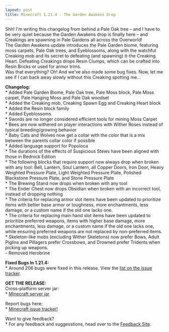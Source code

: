 ```yaml
---
layout: post
title: Minecraft 1.21.4 - The Garden Awakens Drop
---
```


Shh! I'm writing this changelog from behind a Pale Oak tree – and I have to be very quiet because the Garden Awakens drop is finally here – and Creakings are spawning in Pale Gardens all across the Overworld!<br>
The Garden Awakens update introduces the Pale Garden biome, featuring moss carpets, Pale Oak trees, and Eyeblossoms, along with the watchful Creaking mob and its secret to defeating (and spawning) it-the Creaking Heart. Defeating Creakings drops Resin Clumps, which can be crafted into Resin Bricks or used for armor trims.<br>
Was that everything? Oh! And we've also made some bug fixes. Now, let me see if I can back away slowly without this Creaking spotting me…<br>

**Changelog:**<br>
\* Added Pale Garden Biome, Pale Oak tree, Pale Moss block, Pale Moss carpet, Pale Hanging Moss and Pale Oak woodset<br>
\* Added the Creaking mob, Creaking Spawn Egg and Creaking Heart block<br>
\* Added the Resin block family<br>
\* Added Eyeblossoms<br>
\* Swords are no longer considered efficient tools for mining Moss Carpet<br>
\* Bees are now withered on player interactions with Wither Roses instead of typical breeding/growing behavior<br>
\* Baby Cats and Wolves now get a collar with the color that is a mix between the parents collar color if possible<br>
\* Added language support for Popoloca<br>
\* The durations of the effects of Suspicious Stews have been aligned with those in Bedrock Edition<br>
\* The following blocks that require support now always drop when broken with any tool: Bell, Lantern, Soul Lantern, all Copper Doors, Iron Door, Heavy Weighted Pressure Plate, Light Weighted Pressure Plate, Polished Blackstone Pressure Plate, and Stone Pressure Plate<br>
\* The Brewing Stand now drops when broken with any tool<br>
\* The Ender Chest now drops Obsidian when broken with an incorrect tool, instead of dropping nothing<br>
\* The criteria for replacing armor slot items have been updated to prioritize items with better base armor or toughness, more enchantments, less damage, or a custom name if the old one lacks one.<br>
\* The criteria for replacing main hand slot items have been updated to prioritize preferred weapons, items with higher base damage, more enchantments, less damage, or a custom name if the old one lacks one, while ensuring preferred weapons are not replaced by non-preferred items.<br>
\* Skeleton-like mobs (excluding Wither Skeletons) now prefer Bows, Adult Piglins and Pillagers prefer Crossbows, and Drowned prefer Tridents when picking up weapons.<br>
\- Removed Herobrine<br>

**Fixed Bugs In 1.21.4:**<br>
\* Around 206 bugs were fixed in this release. View the [list on the issue tracker](https://bugs.mojang.com/issues/?filter=28778).<br>

**GET THE RELEASE:**<br>
Cross-platform server jar:<br>
\* [Minecraft server jar](https://piston-data.mojang.com/v1/objects/4707d00eb834b446575d89a61a11b5d548d8c001/server.jar)<br>

Report bugs here:<br>
\* [Minecraft issue tracker!](https://bugs.mojang.com/browse/MC)<br>

Want to give feedback?<br>
\* For any feedback and suggesstions, head over to the [Feedback Site](https://feedback.minecraft.net).
